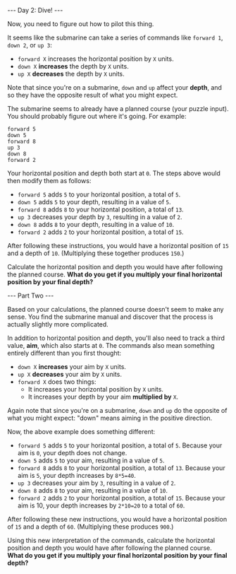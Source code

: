 --- Day 2: Dive! ---

Now, you need to figure out how to pilot this thing.

It seems like the submarine can take a series of commands like `forward 1`, `down 2`, or `up 3`:

 - `forward X` increases the horizontal position by `X` units.
 - `down X` **increases** the depth by `X` units.
 - `up X` **decreases** the depth by `X` units.

Note that since you're on a submarine, `down` and `up` affect your **depth**, and so they have the opposite result of what you might expect.

The submarine seems to already have a planned course (your puzzle input). You should probably figure out where it's going. For example:

```
forward 5
down 5
forward 8
up 3
down 8
forward 2
```

Your horizontal position and depth both start at `0`. The steps above would then modify them as follows:

 - `forward 5` adds `5` to your horizontal position, a total of `5`.
 - `down 5` adds `5` to your depth, resulting in a value of `5`.
 - `forward 8` adds `8` to your horizontal position, a total of `13`.
 - `up 3` decreases your depth by `3`, resulting in a value of `2`.
 - `down 8` adds `8` to your depth, resulting in a value of `10`.
 - `forward 2` adds `2` to your horizontal position, a total of `15`.

After following these instructions, you would have a horizontal position of `15` and a depth of `10`. (Multiplying these together produces `150`.)

Calculate the horizontal position and depth you would have after following the planned course. **What do you get if you multiply your final horizontal position by your final depth?**

--- Part Two ---

Based on your calculations, the planned course doesn't seem to make any sense. You find the submarine manual and discover that the process is actually slightly more complicated.

In addition to horizontal position and depth, you'll also need to track a third value, **aim**, which also starts at `0`. The commands also mean something entirely different than you first thought:

 - `down X` **increases** your aim by `X` units.
 - `up X` **decreases** your aim by `X` units.
 - `forward X` does two things:
   - It increases your horizontal position by `X` units.
   - It increases your depth by your aim **multiplied by** `X`.

Again note that since you're on a submarine, `down` and `up` do the opposite of what you might expect: "down" means aiming in the positive direction.

Now, the above example does something different:

 - `forward 5` adds `5` to your horizontal position, a total of `5`. Because your aim is `0`, your depth does not change.
 - `down 5` adds `5` to your aim, resulting in a value of `5`.
 - `forward 8` adds `8` to your horizontal position, a total of `13`. Because your aim is `5`, your depth increases by `8*5=40`.
 - `up 3` decreases your aim by `3`, resulting in a value of `2`.
 - `down 8` adds `8` to your aim, resulting in a value of `10`.
 - `forward 2` adds `2` to your horizontal position, a total of `15`. Because your aim is 10, your depth increases by `2*10=20` to a total of `60`.

After following these new instructions, you would have a horizontal position of `15` and a depth of `60`. (Multiplying these produces `900`.)

Using this new interpretation of the commands, calculate the horizontal position and depth you would have after following the planned course. **What do you get if you multiply your final horizontal position by your final depth?**

